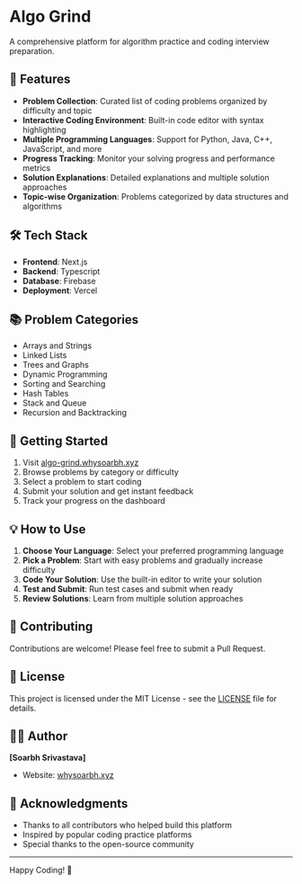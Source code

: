 # Algo Grind

A comprehensive platform for algorithm practice and coding interview preparation.

## 🚀 Features

- **Problem Collection**: Curated list of coding problems organized by difficulty and topic
- **Interactive Coding Environment**: Built-in code editor with syntax highlighting
- **Multiple Programming Languages**: Support for Python, Java, C++, JavaScript, and more
- **Progress Tracking**: Monitor your solving progress and performance metrics
- **Solution Explanations**: Detailed explanations and multiple solution approaches
- **Topic-wise Organization**: Problems categorized by data structures and algorithms

## 🛠️ Tech Stack

- **Frontend**:  Next.js
- **Backend**:  Typescript
- **Database**: Firebase
- **Deployment**: Vercel
## 📚 Problem Categories

- Arrays and Strings
- Linked Lists
- Trees and Graphs
- Dynamic Programming
- Sorting and Searching
- Hash Tables
- Stack and Queue
- Recursion and Backtracking

## 🎯 Getting Started

1. Visit [algo-grind.whysoarbh.xyz](https://algo-grind.whysoarbh.xyz/)
2. Browse problems by category or difficulty
3. Select a problem to start coding
4. Submit your solution and get instant feedback
5. Track your progress on the dashboard

## 💡 How to Use

1. **Choose Your Language**: Select your preferred programming language
2. **Pick a Problem**: Start with easy problems and gradually increase difficulty
3. **Code Your Solution**: Use the built-in editor to write your solution
4. **Test and Submit**: Run test cases and submit when ready
5. **Review Solutions**: Learn from multiple solution approaches

## 🤝 Contributing

Contributions are welcome! Please feel free to submit a Pull Request.

## 📄 License

This project is licensed under the MIT License - see the [LICENSE](LICENSE) file for details.

## 👨‍💻 Author

**[Soarbh Srivastava]**
- Website: [whysoarbh.xyz](https://whysoarbh.xyz/)

## 🙏 Acknowledgments

- Thanks to all contributors who helped build this platform
- Inspired by popular coding practice platforms
- Special thanks to the open-source community

---

Happy Coding! 🎉
